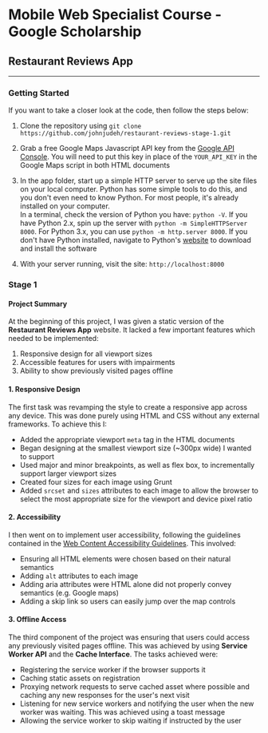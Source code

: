 # Mobile Web Specialist Course - Google Scholarship
## Restaurant Reviews App
---

### Getting Started

If you want to take a closer look at the code, then follow the steps
below:

1. Clone the repository using `git clone https://github.com/johnjudeh/restaurant-reviews-stage-1.git`

2. Grab a free Google Maps Javascript API key from the
[Google API Console](https://console.developers.google.com/apis/). You will need
to put this key in place of the `YOUR_API_KEY` in the Google Maps script in both
HTML documents

3. In the app folder, start up a simple HTTP server to serve up the site files on your local computer. Python has some simple tools to do this, and you don't even need to know Python. For most people, it's already installed on your computer.  
In a terminal, check the version of Python you have: `python -V`. If you have Python 2.x, spin up the server with `python -m SimpleHTTPServer 8000`. For Python 3.x, you can use `python -m http.server 8000`. If you don't have Python installed, navigate to Python's [website](https://www.python.org/) to download and install the software

4. With your server running, visit the site: `http://localhost:8000`

### Stage 1

#### Project Summary

At the beginning of this project, I was given a static version of the **Restaurant
Reviews App** website. It lacked a few important features which needed to be implemented:

1. Responsive design for all viewport sizes
2. Accessible features for users with impairments
3. Ability to show previously visited pages offline

#### 1. Responsive Design

The first task was revamping the style to create a responsive app across any device.
This was done purely using HTML and CSS without any external frameworks. To achieve
this I:

- Added the appropriate viewport `meta` tag in the HTML documents
- Began designing at the smallest viewport size (~300px wide) I wanted to support
- Used major and minor breakpoints, as well as flex box, to incrementally support
  larger viewport sizes
- Created four sizes for each image using Grunt
- Added `srcset` and `sizes` attributes to each image to allow the browser to select
  the most appropriate size for the viewport and device pixel ratio

#### 2. Accessibility

I then went on to implement user accessibility, following the guidelines contained
in the [Web Content Accessibility Guidelines](https://www.w3.org/TR/WCAG20/). This
involved:

- Ensuring all HTML elements were chosen based on their natural semantics
- Adding `alt` attributes to each image
- Adding aria attributes were HTML alone did not properly convey semantics (e.g.
  Google maps)
- Adding a skip link so users can easily jump over the map controls

#### 3. Offline Access

The third component of the project was ensuring that users could access any
previously visited pages offline. This was achieved by using **Service Worker API**
and the **Cache Interface**. The tasks achieved were:

- Registering the service worker if the browser supports it
- Caching static assets on registration
- Proxying network requests to serve cached asset where possible and caching any
  new responses for the user's next visit
- Listening for new service workers and notifying the user when the new worker
  was waiting. This was achieved using a toast message
- Allowing the service worker to skip waiting if instructed by the user
